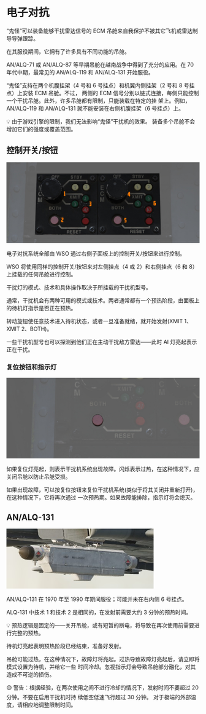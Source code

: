 # 电子对抗

“鬼怪”可以装备能够干扰雷达信号的 ECM 吊舱来自我保护不被其它飞机或雷达制导导弹跟踪。

在其服役期间，它拥有了许多具有不同功能的吊舱。

AN/ALQ-71 或 AN/ALQ-87 等早期吊舱在越南战争中得到了充分的应用。在 70 年代中期，最常见的 AN/ALQ-119
和 AN/ALQ-131 开始服役。

“鬼怪”支持在两个机腹挂架（4 号和 6 号挂点）和机翼内侧挂架（2 号和 8 号挂点）上安装 ECM 吊舱。不过，
两侧的 ECM 信号分别以链式连接，每侧只能控制一个干扰吊舱。此外，许多吊舱都有限制，只能装载在特定的挂
架上。例如，AN/ALQ-119 和 AN/ALQ-131 就不能安装在右侧机腹挂架（6 号挂点）上。

💡 由于游戏引擎的限制，我们无法影响“鬼怪”干扰机的效果。 装备多个吊舱不会增加它们的强度或覆盖范围。

## 控制开关/按钮

![ecm](../../img/wso_ecm_control_panel.jpg)

电子对抗系统全部由 WSO 通过右侧子面板上的控制开关/按钮来进行控制。

WSO 将使用同样的控制开关/按钮来对左侧挂点（4 或 2）和右侧挂点（6 和 8）上挂载的任何吊舱进行控制。

干扰灯的模式、技术和具体操作取决于所挂载的干扰机型号。

通常，干扰机会有两种可用的模式或技术。两者通常都有一个预热阶段，由面板上的待机灯指示是否正在预热。

转动旋钮使任意技术进入待机状态，或者一旦准备就绪，就开始发射(XMIT 1、XMIT 2、BOTH)。

一些干扰机型号也可以探测到他们正在主动干扰敌方雷达——此时 AI 灯亮起表示正在干扰。

### 复位按钮和指示灯

![ecm](../../img/wso_ecm_reset_button.jpg)

如果复位灯亮起，则表示干扰机系统出现故障。闪烁表示过热，在这种情况下，应关闭吊舱以防止吊舱受损。

如果出现故障，可以按复位按钮来复位干扰机系统(类似于将其关闭并重新打开)，在这种情况下，它将再次通过
一次预热期。如果故障能排除，指示灯将会熄灭。

## AN/ALQ-131

![AN/ALQ-131](../../img/jammer_131.jpg)

AN/ALQ-131 在 1970 年至 1990 年期间服役；可能并未在右内侧 6 号挂点。

ALQ-131 中技术 1 和技术 2 是相同的，在发射前需要大约 3 分钟的预热时间。

💡 预热逻辑是固定的——关开吊舱，或有短暂的断电，将导致在再次使用前需要进行完整的预热。

待机灯亮起表明预热阶段已经结束，准备好发射。

吊舱可能过热，在这种情况下，故障灯将亮起。过热导致故障灯亮起后，请立即将模式设置为待机，并给它一些
时间冷却。忽视指示灯会导致吊舱部分融化，对其造成不可逆的损伤。

🟡 警告：根据经验，在两次使用之间不进行冷却的情况下，发射时间不要超过 20 分钟。不要在启用干扰机时持
续低空低速飞行超过 30 分钟。 对于极端的外部温度，请相应地调整限制时间。
